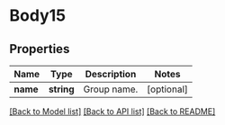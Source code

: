 # Body15

## Properties
Name | Type | Description | Notes
------------ | ------------- | ------------- | -------------
**name** | **string** | Group name. | [optional] 

[[Back to Model list]](../README.md#documentation-for-models) [[Back to API list]](../README.md#documentation-for-api-endpoints) [[Back to README]](../README.md)


